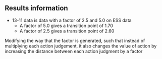 ## Results information
- 13-11 data is data with a factor of 2.5 and 5.0 on ESS data
    - A factor of 5.0 gives a transition point of 1.70
    - A factor of 2.5 gives a transition point of 2.60

Modifying the way that the factor is generated, such that instead of multiplying each action judgement, it also changes the value of action by increasing the distance between each action judgment by a factor